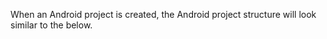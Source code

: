 When an Android project is created, the Android project structure will look similar to the 
below.
  
